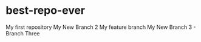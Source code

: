 # best-repo-ever
My first repository
My New Branch 2
My feature branch
My New Branch 3 - Branch Three
